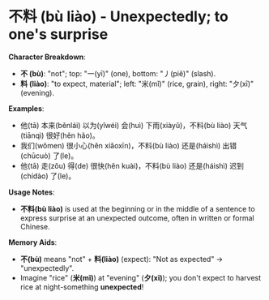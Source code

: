 # **不料 (bù liào) - Unexpectedly; to one's surprise**

**Character Breakdown**:  
- **不 (bù)**: "not"; top: "一(yī)" (one), bottom: "丿(piě)" (slash).  
- **料 (liào)**: "to expect, material"; left: "米(mǐ)" (rice, grain), right: "夕(xī)" (evening).

**Examples**:  
- 他(tā) 本来(běnlái) 以为(yǐwéi) 会(huì) 下雨(xiàyǔ)，不料(bù liào) 天气(tiānqì) 很好(hěn hǎo)。  
- 我们(wǒmen) 很小心(hěn xiǎoxīn)，不料(bù liào) 还是(háishì) 出错(chūcuò) 了(le)。  
- 他(tā) 走(zǒu) 得(de) 很快(hěn kuài)，不料(bù liào) 还是(háishì) 迟到(chídào) 了(le)。

**Usage Notes**:  
- **不料(bù liào)** is used at the beginning or in the middle of a sentence to express surprise at an unexpected outcome, often in written or formal Chinese.

**Memory Aids**:  
- **不(bù)** means "not" + **料(liào)** (expect): "Not as expected" → "unexpectedly".  
- Imagine "rice" (**米(mǐ)**) at "evening" (**夕(xī)**); you don't expect to harvest rice at night-something **unexpected**!